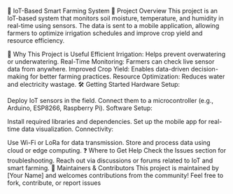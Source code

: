🌱 IoT-Based Smart Farming System
📌 Project Overview
This project is an IoT-based system that monitors soil moisture, temperature, and humidity in real-time using sensors. The data is sent to a mobile application, allowing farmers to optimize irrigation schedules and improve crop yield and resource efficiency.

🚀 Why This Project is Useful
Efficient Irrigation: Helps prevent overwatering or underwatering.
Real-Time Monitoring: Farmers can check live sensor data from anywhere.
Improved Crop Yield: Enables data-driven decision-making for better farming practices.
Resource Optimization: Reduces water and electricity wastage.
🛠️ Getting Started
Hardware Setup:

Deploy IoT sensors in the field.
Connect them to a microcontroller (e.g., Arduino, ESP8266, Raspberry Pi).
Software Setup:

Install required libraries and dependencies.
Set up the mobile app for real-time data visualization.
Connectivity:

Use Wi-Fi or LoRa for data transmission.
Store and process data using cloud or edge computing.
❓ Where to Get Help
Check the Issues section for troubleshooting.
Reach out via discussions or forums related to IoT and smart farming.
👥 Maintainers & Contributors
This project is maintained by [Your Name] and welcomes contributions from the community! Feel free to fork, contribute, or report issues
